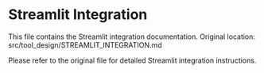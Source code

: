 # Streamlit Integration

This file contains the Streamlit integration documentation.
Original location: src/tool_design/STREAMLIT_INTEGRATION.md

Please refer to the original file for detailed Streamlit integration instructions.

